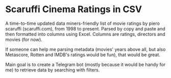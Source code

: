 # Scaruffi Cinema Ratings in CSV

A time-to-time updated data miners-friendly list of movie ratings by piero scaruffi (scaruffi.com), from 1998 to present.
Parsed by copy and paste and then formatted into columns using Excel. 
Columns are ratings, directors and movies (for now).

If someone can help me parsing metadata (movies' years above all, but also Metascore, Rotten and IMDB's ratings would be fun), that would be great.

Main goal is to create a Telegram bot (mostly because it would be handy for me) to retrieve data by searching with filters.
